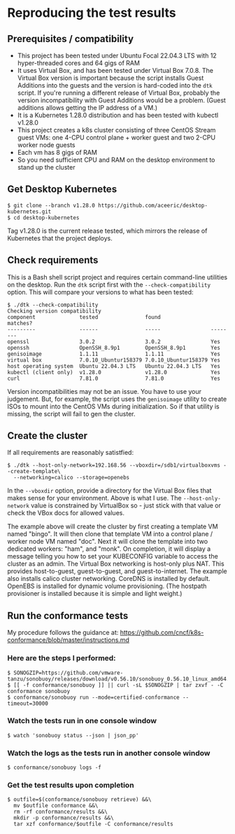 # Reproducing the test results

## Prerequisites / compatibility

- This project has been tested under Ubuntu Focal 22.04.3 LTS with 12 hyper-threaded cores and 64 gigs of RAM
- It uses Virtual Box, and has been tested under Virtual Box 7.0.8. The Virtual Box version is important because the script installs Guest Additions into the guests and the version is hard-coded into the `dtk` script. If you're running a different release of Virtual Box, probably the version incompatibility with Guest Additions would be a problem. (Guest additions allows getting the IP address of a VM.)
- It is a Kubernetes 1.28.0 distribution and has been tested with kubectl v1.28.0
- This project creates a k8s cluster consisting of three CentOS Stream guest VMs: one 4-CPU control plane + worker guest and two 2-CPU worker node guests
- Each vm has 8 gigs of RAM
- So you need sufficient CPU and RAM on the desktop environment to stand up the cluster 

## Get Desktop Kubernetes

```shell
$ git clone --branch v1.28.0 https://github.com/aceeric/desktop-kubernetes.git
$ cd desktop-kubernetes
```

Tag v1.28.0 is the current release tested, which mirrors the release of Kubernetes that the project deploys.

## Check requirements

This is a Bash shell script project and requires certain command-line utilities on the desktop. Run the `dtk` script first with the `--check-compatibility` option. This will compare your versions to what has been tested:

```shell
$ ./dtk --check-compatibility
Checking version compatibility
component              tested               found                matches?
---------              ------               -----                --------
openssl                3.0.2                3.0.2                Yes
openssh                OpenSSH_8.9p1        OpenSSH_8.9p1        Yes
genisoimage            1.1.11               1.1.11               Yes
virtual box            7.0.10_Ubuntur158379 7.0.10_Ubuntur158379 Yes
host operating system  Ubuntu 22.04.3 LTS   Ubuntu 22.04.3 LTS   Yes
kubectl (client only)  v1.28.0              v1.28.0              Yes
curl                   7.81.0               7.81.0               Yes
```

Version incompatibilities may not be an issue. You have to use your judgement. But, for example, the script uses the `genisoimage` utility to create ISOs to mount into the CentOS VMs during initialization. So if that utility is missing, the script will fail to gen the cluster.

## Create the cluster

If all requirements are reasonably satistfied:

```shell
$ ./dtk --host-only-network=192.168.56 --vboxdir=/sdb1/virtualboxvms --create-template\
  --networking=calico --storage=openebs
```

In the `--vboxdir` option, provide a directory for the Virtual Box files that makes sense for your environment. Above is what I use. The `--host-only-network` value is constrained by VirtualBox so - just stick with that value or check the VBox docs for allowed values.

The example above will create the cluster by first creating a template VM named "bingo". It will then clone that template VM into a control plane / worker node VM named "doc". Next it will clone the template into two dedicated workers: "ham", and "monk". On completion, it will display a message telling you how to set your KUBECONFIG variable to access the cluster as an admin. The Virtual Box networking is host-only plus NAT. This provides host-to-guest, guest-to-guest, and guest-to-internet. The example also installs calico cluster networking. CoreDNS is installed by default. OpenEBS is installed for dynamic volume provisioning. (The hostpath provisioner is installed because it is simple and light weight.)

## Run the conformance tests

My procedure follows the guidance at: https://github.com/cncf/k8s-conformance/blob/master/instructions.md

### Here are the steps I performed:

```shell
$ SONOGZIP=https://github.com/vmware-tanzu/sonobuoy/releases/download/v0.56.10/sonobuoy_0.56.10_linux_amd64.tar.gz
$ [[ -f conformance/sonobuoy ]] || curl -sL $SONOGZIP | tar zxvf - -C conformance sonobuoy
$ conformance/sonobuoy run --mode=certified-conformance --timeout=30000
```

###  Watch the tests run in one console window
```
$ watch 'sonobuoy status --json | json_pp'
```

###  Watch the logs as the tests run in another console window
```
$ conformance/sonobuoy logs -f
```

###  Get the test results upon completion
```
$ outfile=$(conformance/sonobuoy retrieve) &&\
  mv $outfile conformance &&\
  rm -rf conformance/results &&\
  mkdir -p conformance/results &&\
  tar xzf conformance/$outfile -C conformance/results
```
